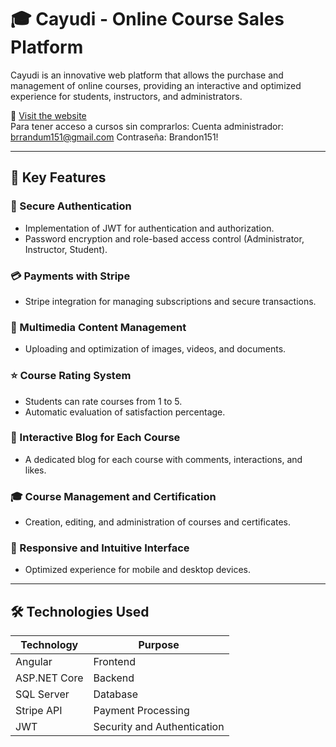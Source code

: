 # 🎓 Cayudi - Online Course Sales Platform  

Cayudi is an innovative web platform that allows the purchase and management of online courses, providing an interactive and optimized experience for students, instructors, and administrators.  

🔗 [Visit the website](http://cayudi-001-site1.anytempurl.com)  
Para tener acceso a cursos sin comprarlos:
Cuenta administrador: brrandum151@gmail.com
Contraseña: Brandon151!

---

## 🚀 Key Features  

### 🔐 Secure Authentication  
- Implementation of JWT for authentication and authorization.  
- Password encryption and role-based access control (Administrator, Instructor, Student).  

### 💳 Payments with Stripe  
- Stripe integration for managing subscriptions and secure transactions.  

### 📂 Multimedia Content Management  
- Uploading and optimization of images, videos, and documents.  

### ⭐ Course Rating System  
- Students can rate courses from 1 to 5.  
- Automatic evaluation of satisfaction percentage.  

### 📝 Interactive Blog for Each Course  
- A dedicated blog for each course with comments, interactions, and likes.  

### 🎓 Course Management and Certification  
- Creation, editing, and administration of courses and certificates.  

### 📱 Responsive and Intuitive Interface  
- Optimized experience for mobile and desktop devices.  

---

## 🛠️ Technologies Used  

| Technology   | Purpose                     |
|--------------|-----------------------------|
| Angular      | Frontend                    |
| ASP.NET Core | Backend                     |
| SQL Server   | Database                    |
| Stripe API   | Payment Processing          |
| JWT          | Security and Authentication |

